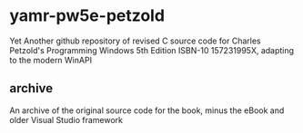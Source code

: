 # yamr-pw5e-petzold
Yet Another github repository of revised C source code for Charles Petzold's Programming Windows 5th Edition ISBN-10 157231995X, adapting to the modern WinAPI

## archive

An archive of the original source code for the book, minus the eBook and older Visual Studio framework
